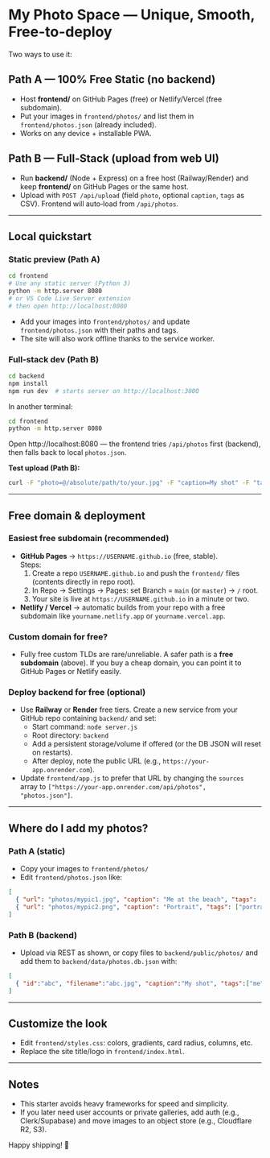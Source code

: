 # My Photo Space — Unique, Smooth, Free-to-deploy

Two ways to use it:

## Path A — 100% Free Static (no backend)
- Host **frontend/** on GitHub Pages (free) or Netlify/Vercel (free subdomain).
- Put your images in `frontend/photos/` and list them in `frontend/photos.json` (already included).
- Works on any device + installable PWA.

## Path B — Full‑Stack (upload from web UI)
- Run **backend/** (Node + Express) on a free host (Railway/Render) and keep **frontend/** on GitHub Pages or the same host.
- Upload with `POST /api/upload` (field `photo`, optional `caption`, `tags` as CSV). Frontend will auto‑load from `/api/photos`.

---

## Local quickstart

### Static preview (Path A)
```bash
cd frontend
# Use any static server (Python 3)
python -m http.server 8080
# or VS Code Live Server extension
# then open http://localhost:8080
```

- Add your images into `frontend/photos/` and update `frontend/photos.json` with their paths and tags.
- The site will also work offline thanks to the service worker.

### Full‑stack dev (Path B)
```bash
cd backend
npm install
npm run dev  # starts server on http://localhost:3000
```
In another terminal:
```bash
cd frontend
python -m http.server 8080
```
Open http://localhost:8080 — the frontend tries `/api/photos` first (backend), then falls back to local `photos.json`.

**Test upload (Path B):**
```bash
curl -F "photo=@/absolute/path/to/your.jpg" -F "caption=My shot" -F "tags=me,portrait" http://localhost:3000/api/upload
```

---

## Free domain & deployment

### Easiest free subdomain (recommended)
- **GitHub Pages** → `https://USERNAME.github.io` (free, stable).  
  Steps:
  1) Create a repo `USERNAME.github.io` and push the `frontend/` files (contents directly in repo root).  
  2) In Repo → Settings → Pages: set Branch = `main` (or `master`) → `/` root.  
  3) Your site is live at `https://USERNAME.github.io` in a minute or two.
- **Netlify / Vercel** → automatic builds from your repo with a free subdomain like `yourname.netlify.app` or `yourname.vercel.app`.

### Custom domain for free?
- Fully free custom TLDs are rare/unreliable. A safer path is a **free subdomain** (above). If you buy a cheap domain, you can point it to GitHub Pages or Netlify easily.

### Deploy backend for free (optional)
- Use **Railway** or **Render** free tiers. Create a new service from your GitHub repo containing `backend/` and set:
  - Start command: `node server.js`
  - Root directory: `backend`
  - Add a persistent storage/volume if offered (or the DB JSON will reset on restarts).
  - After deploy, note the public URL (e.g., `https://your-app.onrender.com`).  
- Update `frontend/app.js` to prefer that URL by changing the `sources` array to `["https://your-app.onrender.com/api/photos", "photos.json"]`.

---

## Where do I add my photos?

### Path A (static)
- Copy your images to `frontend/photos/`
- Edit `frontend/photos.json` like:
```json
[
  { "url": "photos/mypic1.jpg", "caption": "Me at the beach", "tags": ["me","travel"] },
  { "url": "photos/mypic2.png", "caption": "Portrait", "tags": ["portrait"] }
]
```

### Path B (backend)
- Upload via REST as shown, or copy files to `backend/public/photos/` and add them to `backend/data/photos.db.json` with:
```json
[
  { "id":"abc", "filename":"abc.jpg", "caption":"My shot", "tags":["me"], "uploadedAt":"2025-01-01T00:00:00.000Z" }
]
```

---

## Customize the look
- Edit `frontend/styles.css`: colors, gradients, card radius, columns, etc.
- Replace the site title/logo in `frontend/index.html`.

---

## Notes
- This starter avoids heavy frameworks for speed and simplicity.
- If you later need user accounts or private galleries, add auth (e.g., Clerk/Supabase) and move images to an object store (e.g., Cloudflare R2, S3).

Happy shipping! 🚀
